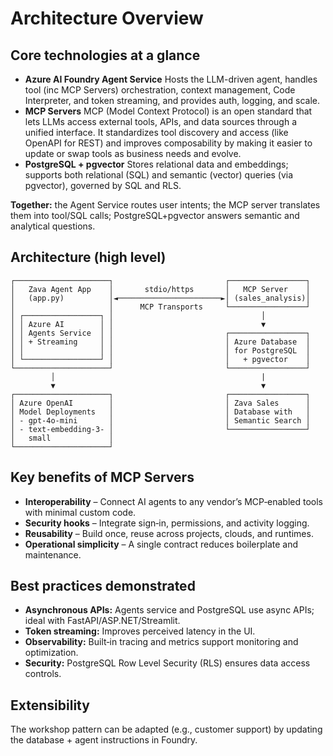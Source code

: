 # Architecture Overview

## Core technologies at a glance

- **Azure AI Foundry Agent Service**
  Hosts the LLM-driven agent, handles tool (inc MCP Servers) orchestration, context management, Code Interpreter, and token streaming, and provides auth, logging, and scale.
- **MCP Servers**
  MCP (Model Context Protocol) is an open standard that lets LLMs access external tools, APIs, and data sources through a unified interface. It standardizes tool discovery and access (like OpenAPI for REST) and improves composability by making it easier to update or swap tools as business needs and evolve.
- **PostgreSQL + pgvector**
  Stores relational data and embeddings; supports both relational (SQL) and semantic (vector) queries (via pgvector), governed by SQL and RLS.

**Together:** the Agent Service routes user intents; the MCP server translates them into tool/SQL calls; PostgreSQL+pgvector answers semantic and analytical questions.

## Architecture (high level)

```plaintext
┌─────────────────────┐                         ┌─────────────────┐
│   Zava Agent App    │       stdio/https       │   MCP Server    │
│   (app.py)          │◄───────────────────────►│ (sales_analysis)│
│                     │      MCP Transports     └─────────────────┘
│ ┌─────────────────┐ │                                 │
│ │ Azure AI        │ │                                 ▼
│ │ Agents Service  │ │                         ┌─────────────────┐
│ │ + Streaming     │ │                         │ Azure Database  │
│ │                 │ │                         │ for PostgreSQL  │
│ └─────────────────┘ │                         │   + pgvector    │
└─────────────────────┘                         └─────────────────┘
         │                                              |
         ▼                                              ▼
┌─────────────────────┐                         ┌─────────────────┐
│ Azure OpenAI        │                         │ Zava Sales      │
│ Model Deployments   │                         │ Database with   │
│ - gpt-4o-mini       │                         │ Semantic Search │
│ - text-embedding-3- │                         └─────────────────┘
│   small             │
└─────────────────────┘
```

## Key benefits of MCP Servers

- **Interoperability** – Connect AI agents to any vendor’s MCP‑enabled tools with minimal custom code.
- **Security hooks** – Integrate sign‑in, permissions, and activity logging.
- **Reusability** – Build once, reuse across projects, clouds, and runtimes.
- **Operational simplicity** – A single contract reduces boilerplate and maintenance.

## Best practices demonstrated

- **Asynchronous APIs:** Agents service and PostgreSQL use async APIs; ideal with FastAPI/ASP.NET/Streamlit.
- **Token streaming:** Improves perceived latency in the UI.
- **Observability:** Built‑in tracing and metrics support monitoring and optimization.
- **Security:** PostgreSQL Row Level Security (RLS) ensures data access controls.

## Extensibility

The workshop pattern can be adapted (e.g., customer support) by updating the database + agent instructions in Foundry.
